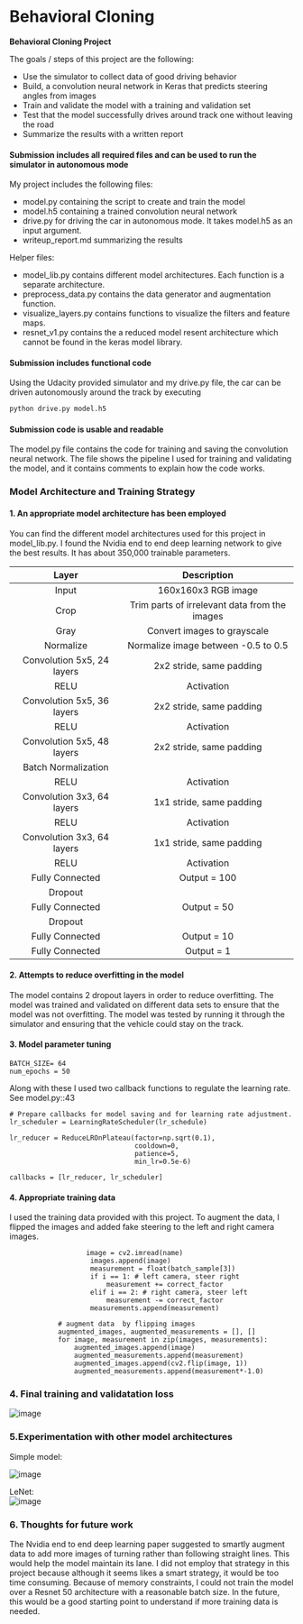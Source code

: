# **Behavioral Cloning** 

**Behavioral Cloning Project**

The goals / steps of this project are the following:
* Use the simulator to collect data of good driving behavior
* Build, a convolution neural network in Keras that predicts steering angles from images
* Train and validate the model with a training and validation set
* Test that the model successfully drives around track one without leaving the road
* Summarize the results with a written report

#### Submission includes all required files and can be used to run the simulator in autonomous mode

My project includes the following files:
* model.py containing the script to create and train the model
* model.h5 containing a trained convolution neural network 
* drive.py for driving the car in autonomous mode. It takes model.h5 as an input argument.
* writeup_report.md summarizing the results

Helper files:
* model_lib.py contains different model architectures. Each function is a separate architecture.
* preprocess_data.py contains the data generator and augmentation function.
* visualize_layers.py contains functions to visualize the filters and feature maps.
* resnet_v1.py contains the a reduced model resent architecture which cannot be found in the keras model library.

#### Submission includes functional code
Using the Udacity provided simulator and my drive.py file, the car can be driven autonomously around the track by executing 
```sh
python drive.py model.h5
```

#### Submission code is usable and readable

The model.py file contains the code for training and saving the convolution neural network. The file shows the pipeline I used for training and validating the model, and it contains comments to explain how the code works.

### Model Architecture and Training Strategy

#### 1. An appropriate model architecture has been employed

You can find the different model architectures used for this project in model_lib.py. I found the Nvidia end to end deep learning network to give the best results. It has about 350,000 trainable parameters.


| Layer         		|     Description	        					| 
|:---------------------:|:---------------------------------------------:| 
| Input         		| 160x160x3 RGB image   							| 
| Crop         		| Trim parts of irrelevant data from the images   							| 
| Gray         		| Convert images to grayscale   							| 
| Normalize         		| Normalize image between -0.5 to 0.5   							| 
| Convolution 5x5, 24 layers     	| 2x2 stride, same padding|
| RELU					|			Activation									|
| Convolution 5x5, 36 layers     	| 2x2 stride, same padding|
| RELU					|			Activation									|
| Convolution 5x5, 48 layers     	| 2x2 stride, same padding|
| Batch Normalization					|												|
| RELU					|			Activation									|
| Convolution 3x3, 64 layers     	| 1x1 stride, same padding|
| RELU					|			Activation									|
| Convolution 3x3, 64 layers     	| 1x1 stride, same padding|
| RELU					|			Activation									|
| Fully Connected					|			Output = 100									|
| Dropout					|												|
| Fully Connected					|			Output = 50									|
| Dropout					|												|
| Fully Connected					|			Output = 10									|
| Fully Connected					|			Output = 1									|

#### 2. Attempts to reduce overfitting in the model

The model contains 2 dropout layers in order to reduce overfitting. The model was trained and validated on different data sets to ensure that the model was not overfitting. The model was tested by running it through the simulator and ensuring that the vehicle could stay on the track.

#### 3. Model parameter tuning

```
BATCH_SIZE= 64
num_epochs = 50
```
Along with these I used two callback functions to regulate the learning rate. See model.py::43

```
# Prepare callbacks for model saving and for learning rate adjustment.
lr_scheduler = LearningRateScheduler(lr_schedule)

lr_reducer = ReduceLROnPlateau(factor=np.sqrt(0.1),
                               cooldown=0,
                               patience=5,
                               min_lr=0.5e-6)

callbacks = [lr_reducer, lr_scheduler]
```

#### 4. Appropriate training data

I used the training data provided with this project. To augment the data, I flipped the images and added fake steering to the left and right camera images.

```
                   image = cv2.imread(name)
                    images.append(image)
                    measurement = float(batch_sample[3])
                    if i == 1: # left camera, steer right
                        measurement += correct_factor
                    elif i == 2: # right camera, steer left
                        measurement -= correct_factor
                    measurements.append(measurement)
            
            # augment data  by flipping images
            augmented_images, augmented_measurements = [], []
            for image, measurement in zip(images, measurements):
                augmented_images.append(image)
                augmented_measurements.append(measurement)
                augmented_images.append(cv2.flip(image, 1))
                augmented_measurements.append(measurement*-1.0)
```

### 4. Final training and validatation loss

![image](https://user-images.githubusercontent.com/22652444/118587954-7d823100-b76b-11eb-9c8e-c481f792721b.png)

### 5.Experimentation with other model architectures

Simple model:
     
![image](https://user-images.githubusercontent.com/22652444/118588490-79a2de80-b76c-11eb-9f1b-410cc75be1a1.png)
         
LeNet:      
![image](https://user-images.githubusercontent.com/22652444/118588518-87586400-b76c-11eb-905e-510f124f63a6.png)

### 6. Thoughts for future work

The Nvidia end to end deep learning paper suggested to smartly augment data to add more images of turning rather than following straight lines. This would help the model maintain its lane. I did not employ that strategy in this project because although it seems likes a smart strategy, it would be too time consuming. Because of memory constraints, I could not train the model over a Resnet 50 architecture with a reasonable batch size. In the future, this would be a good starting point to understand if more training data is needed.


